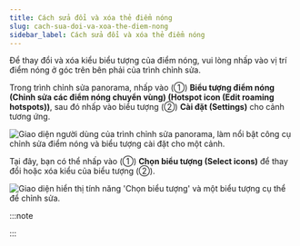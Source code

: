 ```yaml
---
title: Cách sửa đổi và xóa thẻ điểm nóng
slug: cach-sua-doi-va-xoa-the-diem-nong
sidebar_label: Cách sửa đổi và xóa thẻ điểm nóng
---
```


Để thay đổi và xóa kiểu biểu tượng của điểm nóng, vui lòng nhấp vào vị trí điểm nóng ở góc trên bên phải của trình chỉnh sửa.

Trong trình chỉnh sửa panorama, nhấp vào (①) **Biểu tượng điểm nóng (Chỉnh sửa các điểm nóng chuyển vùng) (Hotspot icon (Edit roaming hotspots))**, sau đó nhấp vào biểu tượng (②) **Cài đặt (Settings)** cho cảnh tương ứng.

![Giao diện người dùng của trình chỉnh sửa panorama, làm nổi bật công cụ chỉnh sửa điểm nóng và biểu tượng cài đặt cho một cảnh.](https://storage.googleapis.com/jegavn_kb/images/1e2f79ac-0b15-4eee-9c58-9d32691cc523.png)

Tại đây, bạn có thể nhấp vào (①) **Chọn biểu tượng (Select icons)** để thay đổi hoặc xóa kiểu của biểu tượng (②).

![Giao diện hiển thị tính năng 'Chọn biểu tượng' và một biểu tượng cụ thể để chỉnh sửa.](https://storage.googleapis.com/jegavn_kb/images/91f2f977-2585-4224-8f9f-b15a3f848d9e.png)

:::note



:::